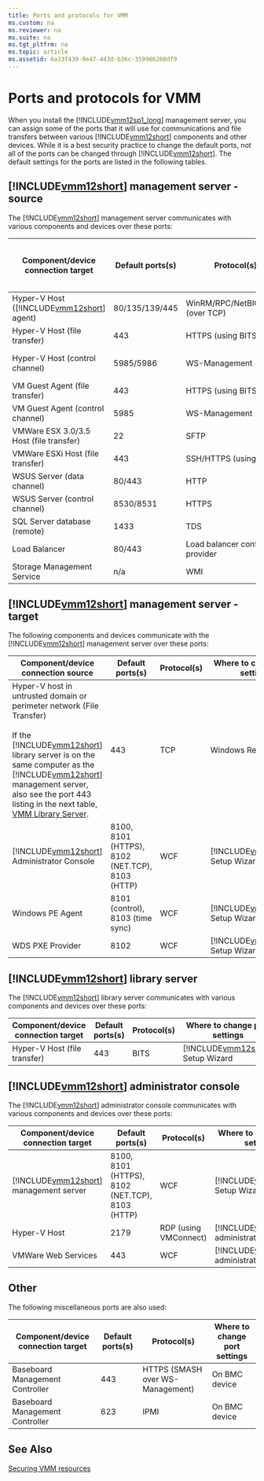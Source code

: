 ```yaml
---
title: Ports and protocols for VMM
ms.custom: na
ms.reviewer: na
ms.suite: na
ms.tgt_pltfrm: na
ms.topic: article
ms.assetid: 6a33f439-9e47-443d-b36c-359986260df9
---
```

# Ports and protocols for VMM
When you install the [!INCLUDE[vmm12sp1_long](../../Token/vmm12sp1_long_md.md)] management server, you can assign some of the ports that it will use for communications and file transfers between various [!INCLUDE[vmm12short](../../Token/vmm12short_md.md)] components and other devices. While it is a best security practice to change the default ports, not all of the ports can be changed through [!INCLUDE[vmm12short](../../Token/vmm12short_md.md)]. The default settings for the ports are listed in the following tables.

## [!INCLUDE[vmm12short](../../Token/vmm12short_md.md)] management server \- source
The [!INCLUDE[vmm12short](../../Token/vmm12short_md.md)] management server communicates with various components and devices over these ports:

|Component\/device connection target|Default ports\(s\)|Protocol\(s\)|Where to change port settings|
|---------------------------------------|----------------------|-----------------|---------------------------------|
|Hyper\-V Host \([!INCLUDE[vmm12short](../../Token/vmm12short_md.md)] agent\)|80\/135\/139\/445|WinRM\/RPC\/NetBIOS\/SMB \(over TCP\)|VMM Setup Wizard|
|Hyper\-V Host \(file transfer\)|443|HTTPS \(using BITS\)||
|Hyper\-V Host \(control channel\)|5985\/5986|WS\-Management|VMM Setup Wizard|
|VM Guest Agent  \(file transfer\)|443|HTTPS \(using BITS\)|Windows Registry|
|VM Guest Agent  \(control channel\)|5985|WS\-Management||
|VMWare ESX 3.0\/3.5 Host \(file transfer\)|22|SFTP|Windows Registry|
|VMWare ESXi Host \(file transfer\)|443|SSH\/HTTPS \(using BITS\)||
|WSUS Server \(data channel\)|80\/443|HTTP|Windows Registry|
|WSUS Server \(control channel\)|8530\/8531|HTTPS|Windows Registry|
|SQL Server database \(remote\)|1433|TDS||
|Load Balancer|80\/443|Load balancer config provider||
|Storage Management Service|n\/a|WMI||

## [!INCLUDE[vmm12short](../../Token/vmm12short_md.md)] management server \- target
The following components and devices communicate with the [!INCLUDE[vmm12short](../../Token/vmm12short_md.md)] management server over these ports:

|Component\/device connection source|Default ports\(s\)|Protocol\(s\)|Where to change port settings|
|---------------------------------------|----------------------|-----------------|---------------------------------|
|Hyper\-V host in untrusted domain or perimeter network \(File Transfer\)<br /><br />If the [!INCLUDE[vmm12short](../../Token/vmm12short_md.md)] library server is on the same computer as the [!INCLUDE[vmm12short](../../Token/vmm12short_md.md)] management server, also see the port 443 listing in the next table, [VMM Library Server](Ports-and-protocols-for-VMM.md#BKMK_library).|443|TCP|Windows Registry|
|[!INCLUDE[vmm12short](../../Token/vmm12short_md.md)] Administrator Console|8100, 8101 \(HTTPS\), 8102 \(NET.TCP\), 8103 \(HTTP\)|WCF|[!INCLUDE[vmm12short](../../Token/vmm12short_md.md)] Setup Wizard|
|Windows PE Agent|8101 \(control\), 8103 \(time sync\)|WCF|[!INCLUDE[vmm12short](../../Token/vmm12short_md.md)] Setup Wizard|
|WDS PXE Provider|8102|WCF|[!INCLUDE[vmm12short](../../Token/vmm12short_md.md)] Setup Wizard|

## <a name="BKMK_library"></a>[!INCLUDE[vmm12short](../../Token/vmm12short_md.md)] library server
The [!INCLUDE[vmm12short](../../Token/vmm12short_md.md)] library server communicates with various components and devices over these ports:

|Component\/device connection target|Default ports\(s\)|Protocol\(s\)|Where to change port settings|
|---------------------------------------|----------------------|-----------------|---------------------------------|
|Hyper\-V Host \(file transfer\)|443|BITS|[!INCLUDE[vmm12short](../../Token/vmm12short_md.md)] Setup Wizard|

## [!INCLUDE[vmm12short](../../Token/vmm12short_md.md)] administrator console
The [!INCLUDE[vmm12short](../../Token/vmm12short_md.md)] administrator console communicates with various components and devices over these ports:

|Component\/device connection target|Default ports\(s\)|Protocol\(s\)|Where to change port settings|
|---------------------------------------|----------------------|-----------------|---------------------------------|
|[!INCLUDE[vmm12short](../../Token/vmm12short_md.md)] management server|8100, 8101 \(HTTPS\), 8102 \(NET.TCP\), 8103 \(HTTP\)|WCF|[!INCLUDE[vmm12short](../../Token/vmm12short_md.md)] Setup Wizard|
|Hyper\-V Host|2179|RDP \(using VMConnect\)|[!INCLUDE[vmm12short](../../Token/vmm12short_md.md)] administrator console|
|VMWare Web Services|443|WCF|[!INCLUDE[vmm12short](../../Token/vmm12short_md.md)] administrator console|

## Other
The following miscellaneous ports are also used:

|Component\/device connection target|Default ports\(s\)|Protocol\(s\)|Where to change port settings|
|---------------------------------------|----------------------|-----------------|---------------------------------|
|Baseboard Management Controller|443|HTTPS \(SMASH over WS\-Management\)|On BMC device|
|Baseboard Management Controller|623|IPMI|On BMC device|

## See Also
[Securing VMM resources](Securing-VMM-resources.md)


